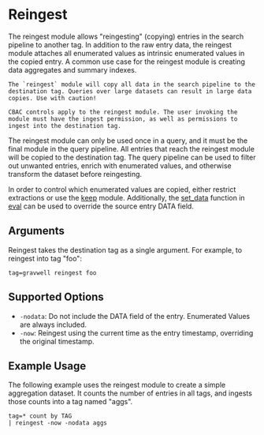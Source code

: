 # Reingest

The reingest module allows "reingesting" (copying) entries in the search pipeline to another tag. In addition to the raw entry data, the reingest module attaches all enumerated values as intrinsic enumerated values in the copied entry. A common use case for the reingest module is creating data aggregates and summary indexes.

```{warning}
The `reingest` module will copy all data in the search pipeline to the destination tag. Queries over large datasets can result in large data copies. Use with caution!
```

```{note}
CBAC controls apply to the reingest module. The user invoking the module must have the ingest permission, as well as permissions to ingest into the destination tag.
```

The reingest module can only be used once in a query, and it must be the final module in the query pipeline. All entries that reach the reingest module will be copied to the destination tag. The query pipeline can be used to filter out unwanted entries, enrich with enumerated values, and otherwise transform the dataset before reingesting.

In order to control which enumerated values are copied, either restrict extractions or use the [keep](/search/keep/keep) module. Additionally, the [set_data](#set-data-target) function in [eval](/search/eval/eval) can be used to override the source entry DATA field.

## Arguments

Reingest takes the destination tag as a single argument. For example, to reingest into tag "foo":

```gravwell
tag=gravwell reingest foo
```

## Supported Options

* `-nodata`: Do not include the DATA field of the entry. Enumerated Values are always included.
* `-now`: Reingest using the current time as the entry timestamp, overriding the original timestamp.

## Example Usage

The following example uses the reingest module to create a simple aggregation dataset. It counts the number of entries in all tags, and ingests those counts into a tag named "aggs".

```gravwwell
tag=* count by TAG
| reingest -now -nodata aggs
```
